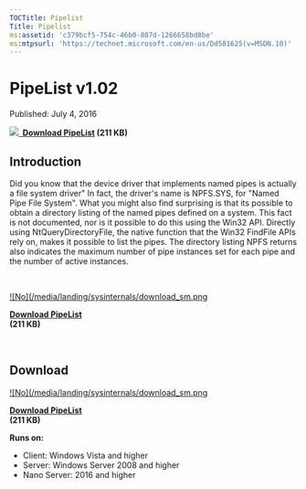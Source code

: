 ```yaml
--- 
TOCTitle: Pipelist
Title: Pipelist
ms:assetid: 'c379bcf5-754c-46b0-807d-1266658bd8be'
ms:mtpsurl: 'https://technet.microsoft.com/en-us/Dd581625(v=MSDN.10)'
---
```


PipeList v1.02
==============

Published: July 4, 2016

**[![](/media/landing/sysinternals/download_sm.png)
 Download
PipeList](https://download.sysinternals.com/files/pipelist.zip) (211
KB)**


## Introduction 

Did you know that the device driver that implements named pipes is
actually a file system driver" In fact, the driver's name is NPFS.SYS,
for "Named Pipe File System". What you might also find surprising is
that its possible to obtain a directory listing of the named pipes
defined on a system. This fact is not documented, nor is it possible to
do this using the Win32 API. Directly using NtQueryDirectoryFile, the
native function that the Win32 FindFile APIs rely on, makes it possible
to list the pipes. The directory listing NPFS returns also indicates the
maximum number of pipe instances set for each pipe and the number of
active instances.

 

[![No](/media/landing/sysinternals/download_sm.png
](https://download.sysinternals.com/files/pipelist.zip)

[**Download PipeList**  
](https://download.sysinternals.com/files/pipelist.zip)**(211 KB)**

 



<div class="RightAdRail">

<div>


## Download

  

[![No](/media/landing/sysinternals/download_sm.png
](https://download.sysinternals.com/files/pipelist.zip)

[**Download PipeList**  
](https://download.sysinternals.com/files/pipelist.zip)**(211 KB)**

**Runs on:**

-   Client: Windows Vista and higher
-   Server: Windows Server 2008 and higher
-   Nano Server: 2016 and higher



